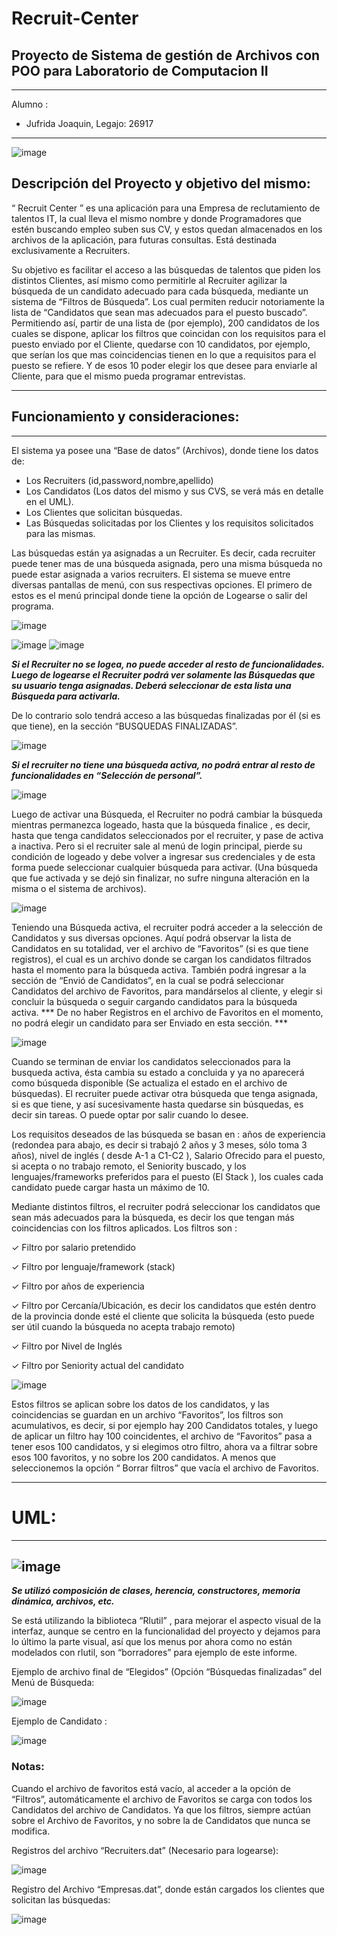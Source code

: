 # Recruit-Center
Proyecto de Sistema de gestión de Archivos con POO para Laboratorio de Computacion II
------

----------
Alumno :
- Jufrida Joaquin, Legajo: 26917
---------
![image](https://user-images.githubusercontent.com/96314580/201542363-26ec004f-9870-4315-b4e2-d7f2a6b579e7.png)

## Descripción del Proyecto y objetivo del mismo:

“ Recruit Center ” es una aplicación para una Empresa de reclutamiento de talentos IT, la cual lleva
el mismo nombre y donde Programadores que estén buscando empleo suben sus CV, y estos
quedan almacenados en los archivos de la aplicación, para futuras consultas.
Está destinada exclusivamente a Recruiters.

Su objetivo es facilitar el acceso a las búsquedas de talentos que piden los distintos Clientes, así
mismo como permitirle al Recruiter agilizar la búsqueda de un candidato adecuado para cada
búsqueda, mediante un sistema de “Filtros de Búsqueda”. Los cual permiten reducir
notoriamente la lista de “Candidatos que sean mas adecuados para el puesto buscado”.
Permitiendo así, partir de una lista de (por ejemplo), 200 candidatos de los cuales se dispone,
aplicar los filtros que coincidan con los requisitos para el puesto enviado por el Cliente, quedarse
con 10 candidatos, por ejemplo, que serían los que mas coincidencias tienen en lo que a requisitos
para el puesto se refiere. Y de esos 10 poder elegir los que desee para enviarle al Cliente, para que
el mismo pueda programar entrevistas.


--------------------------------
## Funcionamiento y consideraciones:
---------------------------------
El sistema ya posee una “Base de datos” (Archivos), donde tiene los datos de:

- Los Recruiters (id,password,nombre,apellido)
- Los Candidatos (Los datos del mismo y sus CVS, se verá más en detalle en el UML).
- Los Clientes que solicitan búsquedas.
- Las Búsquedas solicitadas por los Clientes y los requisitos solicitados para las mismas. 

Las búsquedas están ya asignadas a un Recruiter. Es decir, cada recruiter puede tener mas de una
búsqueda asignada, pero una misma búsqueda no puede estar asignada a varios
recruiters.
El sistema se mueve entre diversas pantallas de menú, con sus respectivas opciones.
El primero de estos es el menú principal donde tiene la opción de Logearse o salir del programa.

![image](https://user-images.githubusercontent.com/96314580/201542785-0bda5e44-8421-4eff-8548-b665ab10c920.png)

![image](https://user-images.githubusercontent.com/96314580/201542793-b2672012-687d-4e9c-96c6-7e05de9c957b.png) ![image](https://user-images.githubusercontent.com/96314580/201542799-dc50b79a-e006-427b-8517-7e656473a756.png)


___Si el Recruiter no se logea, no puede acceder al resto de funcionalidades.
Luego de logearse el Recruiter podrá ver solamente las Búsquedas que su usuario tenga
asignadas.
Deberá seleccionar de esta lista una Búsqueda para activarla.___

De lo contrario solo tendrá acceso a las búsquedas finalizadas por él (si es que tiene), en la sección
“BUSQUEDAS FINALIZADAS”.

![image](https://user-images.githubusercontent.com/96314580/201542821-747d6aee-9d17-4308-900e-db091ab99902.png)


___Si el recruiter no tiene una búsqueda activa, no podrá entrar al resto de funcionalidades en
“Selección de personal”.___

![image](https://user-images.githubusercontent.com/96314580/201542826-d367e3eb-6762-4bb4-bd61-4b6a3ef62616.png)

Luego de activar una Búsqueda, el Recruiter no podrá cambiar la búsqueda mientras
permanezca logeado, hasta que la búsqueda finalice , es decir, hasta que tenga candidatos
seleccionados por el recruiter, y pase de activa a inactiva. Pero si el recruiter sale al menú de login
principal, pierde su condición de logeado y debe volver a ingresar sus credenciales y de esta forma
puede seleccionar cualquier búsqueda para activar. (Una búsqueda que fue activada y se dejó sin
finalizar, no sufre ninguna alteración en la misma o el sistema de archivos).

![image](https://user-images.githubusercontent.com/96314580/201542873-dcd2a543-263c-49e3-9cae-89144e59c28d.png)


Teniendo una Búsqueda activa, el recruiter podrá acceder a la selección de Candidatos y sus
diversas opciones.
Aquí podrá observar la lista de Candidatos en su totalidad, ver el archivo de “Favoritos” (si es que
tiene registros), el cual es un archivo donde se cargan los candidatos filtrados hasta el momento
para la búsqueda activa.
También podrá ingresar a la sección de “Envió de Candidatos”, en la cual se podrá seleccionar
Candidatos del archivo de Favoritos, para mandárselos al cliente, y elegir si concluir la búsqueda o
seguir cargando candidatos para la búsqueda activa. *** De no haber Registros en el archivo de
Favoritos en el momento, no podrá elegir un candidato para ser Enviado en esta sección. ***

![image](https://user-images.githubusercontent.com/96314580/201542936-aff52abc-78a5-47a9-98fb-4daca31eb5d3.png)


Cuando se terminan de enviar los candidatos seleccionados para la busqueda activa, ésta cambia
su estado a concluida y ya no aparecerá como búsqueda disponible (Se actualiza el estado en el
archivo de búsquedas). El recruiter puede activar otra búsqueda que tenga asignada, si es que
tiene, y así sucesivamente hasta quedarse sin búsquedas, es decir sin tareas. O puede optar por
salir cuando lo desee.

Los requisitos deseados de las búsqueda se basan en : años de experiencia (redondea para abajo,
es decir si trabajó 2 años y 3 meses, sólo toma 3 años), nivel de inglés ( desde A-1 a C1-C2 ),
Salario Ofrecido para el puesto, si acepta o no trabajo remoto, el Seniority buscado, y los
lenguajes/frameworks preferidos para el puesto (El Stack ), los cuales cada candidato puede cargar
hasta un máximo de 10.

Mediante distintos filtros, el recruiter podrá seleccionar los candidatos que sean más adecuados
para la búsqueda, es decir los que tengan más coincidencias con los filtros aplicados.
Los filtros son :

✓ Filtro por salario pretendido

✓ Filtro por lenguaje/framework (stack)

✓ Filtro por años de experiencia

✓ Filtro por Cercanía/Ubicación, es decir los candidatos que estén dentro de la provincia
donde esté el cliente que solicita la búsqueda (esto puede ser útil cuando la búsqueda no
acepta trabajo remoto)

✓ Filtro por Nivel de Inglés

✓ Filtro por Seniority actual del candidato

![image](https://user-images.githubusercontent.com/96314580/201542944-1df8574a-f53f-45b7-bad8-f42149c0ac3e.png)

Estos filtros se aplican sobre los datos de los candidatos, y las coincidencias se guardan en un
archivo “Favoritos”, los filtros son acumulativos, es decir, si por ejemplo hay 200 Candidatos
totales, y luego de aplicar un filtro hay 100 coincidentes, el archivo de “Favoritos” pasa a tener
esos 100 candidatos, y si elegimos otro filtro, ahora va a filtrar sobre esos 100 favoritos, y no sobre
los 200 candidatos. A menos que seleccionemos la opción “ Borrar filtros” que vacía el archivo de
Favoritos.

--------------
# UML:
-------
![image](https://user-images.githubusercontent.com/96314580/201542950-92ece69c-d16b-47dc-b5dd-3039323b92fb.png)
-----------------


___Se utilizó composición de clases, herencia, constructores, memoria dinámica, archivos, etc.___

Se está utilizando la biblioteca “Rlutil” , para mejorar el aspecto visual de la interfaz, aunque se
centro en la funcionalidad del proyecto y dejamos para lo último la parte visual, así que los menus
por ahora como no están modelados con rlutil, son “borradores” para ejemplo de este informe.

Ejemplo de archivo final de “Elegidos” (Opción “Búsquedas finalizadas” del Menú de Búsqueda:

![image](https://user-images.githubusercontent.com/96314580/201543021-873b7135-25cb-4ca7-89ae-d72d7823a99d.png)


Ejemplo de Candidato :

![image](https://user-images.githubusercontent.com/96314580/201543026-c57dc11f-da4f-44d4-980e-1e7573c10b71.png)


### Notas:

Cuando el archivo de favoritos está vacío, al acceder a la opción de “Filtros”, automáticamente el
archivo de Favoritos se carga con todos los Candidatos del archivo de Candidatos.
Ya que los filtros, siempre actúan sobre el Archivo de Favoritos, y no sobre la de Candidatos que
nunca se modifica.

Registros del archivo “Recruiters.dat” (Necesario para logearse):

![image](https://user-images.githubusercontent.com/96314580/201543044-b6cdec89-997c-4af8-9c09-a56a98076be3.png)


Registro del Archivo “Empresas.dat”, donde están cargados los clientes que solicitan las
búsquedas:

![image](https://user-images.githubusercontent.com/96314580/201543052-9e80cb5a-184b-4409-9b61-77a2be94a352.png)


